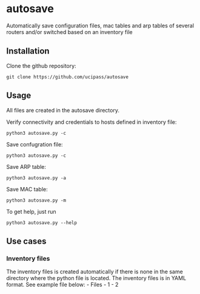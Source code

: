 # autosave

Automatically save configuration files, mac tables and arp tables of several routers and/or switched based on an inventory file

## Installation

Clone the github repository:

    git clone https://github.com/ucipass/autosave

## Usage

All files are created in the autosave directory.

Verify connectivity and credentials to hosts defined in inventory file:

    python3 autosave.py -c

Save confugration file:

    python3 autosave.py -c

Save ARP table:

    python3 autosave.py -a

Save MAC table:

    python3 autosave.py -m

To get help, just run

    python3 autosave.py --help

## Use cases

### Inventory files

The inventory files is created automatically if there is none in the same directory where the python file is located.
The inventory files is in YAML format. See example file below:
    - Files
        - 1
        - 2
